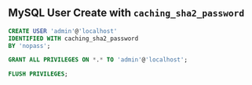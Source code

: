 ## MySQL User Create with ` caching_sha2_password `
```sql
CREATE USER 'admin'@'localhost' 
IDENTIFIED WITH caching_sha2_password 
BY 'nopass';

GRANT ALL PRIVILEGES ON *.* TO 'admin'@'localhost';

FLUSH PRIVILEGES;
```
